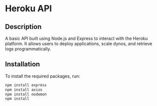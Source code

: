 # Heroku API

## Description

A basic API built using Node.js and Express to interact with the Heroku platform. It allows users to deploy applications, scale dynos, and retrieve logs programmatically.

## Installation

To install the required packages, run:

```bash
npm install express
npm install axios
npm install nodemon
npm install
